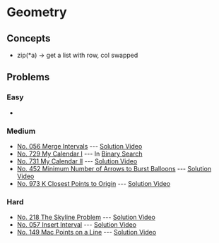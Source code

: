 # Geometry

## Concepts
* zip(*a) -> get a list with row, col swapped

## Problems

### Easy

* 

### Medium

* [No. 056 Merge Intervals](./056_MergeIntervals.py) --- [Solution Video](https://www.youtube.com/watch?v=6tLHjei-f0I&list=PLLuMmzMTgVK6b1bJ4eovW1u_vrRE6mK6Q&index=11)
* [No. 729 My Calendar I](../BinarySearch/729_MyCalendarI.py) --- In [Binary Search](../BinarySearch)
* [No. 731 My Calendar II](./731_MyCalendarII.py) --- [Solution Video](https://www.youtube.com/watch?v=rRMdxFA-8G4&list=PLLuMmzMTgVK6b1bJ4eovW1u_vrRE6mK6Q&index=6)
* [No. 452 Minimum Number of Arrows to Burst Balloons](./452_MinNumArrowShots.py) --- [Solution Video](https://www.youtube.com/watch?v=rRMdxFA-8G4&list=PLLuMmzMTgVK6b1bJ4eovW1u_vrRE6mK6Q&index=3)
* [No. 973 K Closest Points to Origin](./973_KClosestPointsToOrigin.py) --- [Solution Video](https://www.youtube.com/watch?v=zWiB3RGa-vo&list=PLLuMmzMTgVK6b1bJ4eovW1u_vrRE6mK6Q&index=2)

### Hard

* [No. 218 The Skyline Problem](./218_TheSkylineProblem.py) --- [Solution Video](https://www.youtube.com/watch?v=6tLHjei-f0I&list=PLLuMmzMTgVK6b1bJ4eovW1u_vrRE6mK6Q&index=12)
* [No. 057 Insert Interval](./057_InsertInterval.py) --- [Solution Video](https://www.youtube.com/watch?v=6tLHjei-f0I&list=PLLuMmzMTgVK6b1bJ4eovW1u_vrRE6mK6Q&index=10)
* [No. 149 Mac Points on a Line](./149_MaxPointsOnLine.py)  --- [Solution Video](https://www.youtube.com/watch?v=6tLHjei-f0I&list=PLLuMmzMTgVK6b1bJ4eovW1u_vrRE6mK6Q&index=9)